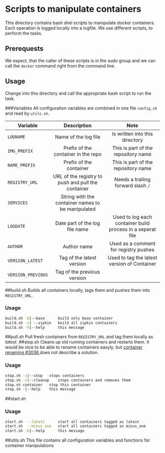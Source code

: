 # Scripts to manipulate containers

This directory contains bash shel scripts to manipulate docker containers.
Each operation is logged locally into a logfile. We use different scripts, 
to perform the tasks. 

## Prerequests
We expect, that the caller of these scripts is in the sudo group and we can call the `docker` 
command right from the command line. 

## Usage
Change into this directory and call the appropriate bash script to run the task.

###Variables
All configuration variables are combined in one file `config.sh` and read by `utils.sh`.

| Variable | Description | Note |
|---------|:---------:|:-------:|
|`LOGNAME`  | Name of the log file | Is written into this directory|
|`IMG_PREFIX`   | Prefix of the container in the repo | This is part of the repository name| 
|`NAME_PREFIX`   | Prefix of the container | This is part of the repository name| 
|`REGISTRY_URL`| URL of the registry to push and pull the container | Needs a trailing forward slash `/`|
|`SERVICES` | String with the container names to be manipulated  | |
|`LOGDATE`| Date part of the log file name| Used to log each container build process in a seperat file|
|`AUTHOR`|Author name| Used as a comment for registry pushes|
|`VERSION_LATEST`| Tag of the latest version|Used to tag the latest version of Container|
|`VERSION_PREVIOUS`| Tag of the previous version||

##build.sh
Builds all containers locally, tags them and pushes them into `REGISTRY_URL`.
### Usage
```bash
build.sh -b|--base      build only base container
build.sh -z| --zipkin   build all zipkin containers 
build.sh -h|--help      this message
```
##pull.sh
Pull fresh containers from `REGISTRY_URL` and tag them locally as *latest*.
##stop.sh
Cleans up old running containers and restarts them. It would be nice to be able to
rename containers easyly, but [ container renaming #3036 ](https://github.com/dotcloud/docker/issues/3036) 
does not describe a solution.
### Usage
```bash
stop.sh -s|--stop  	stops containers
stop.sh -c|--cleanup	stops containers and removes them
stop.sh container	stop this container
stop.sh -|--help	this message
```
##start.sh
### Usage
```bash
start.sh  --latest      start all containers tagged as latest
start.sh  --minus_one	start all containers tagged as minus_one 
start.sh -h|--help      this message
```

##utils.sh 
This file contains all configuration variables and functions for container manipulations

